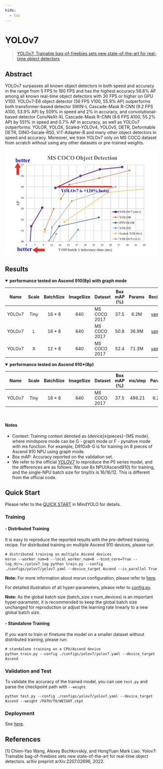 ```yaml
---
hide:
  - toc
---
```


# YOLOv7

> [YOLOv7: Trainable bag-of-freebies sets new state-of-the-art for real-time object detectors](https://arxiv.org/pdf/2207.02696.pdf)

## Abstract
YOLOv7 surpasses all known object detectors in both speed and accuracy in the range from 5 FPS to 160 FPS and has the highest accuracy 56.8% AP among all known real-time object detectors with 30 FPS or higher on GPU V100. YOLOv7-E6 object detector (56 FPS V100, 55.9% AP) outperforms both transformer-based detector SWIN-L Cascade-Mask R-CNN (9.2 FPS A100, 53.9% AP) by 509% in speed and 2% in accuracy, and convolutional-based detector ConvNeXt-XL Cascade-Mask R-CNN (8.6 FPS A100, 55.2% AP) by 551% in speed and 0.7% AP in accuracy, as well as YOLOv7 outperforms: YOLOR, YOLOX, Scaled-YOLOv4, YOLOv5, DETR, Deformable DETR, DINO-5scale-R50, ViT-Adapter-B and many other object detectors in speed and accuracy. Moreover, we train YOLOv7 only on MS COCO dataset from scratch without using any other datasets or pre-trained weights.

<div align=center>
<img src="https://raw.githubusercontent.com/zhanghuiyao/pics/main/mindyolo1680834261686.jpg"/>
</div>

## Results

<details open markdown>
<summary><b>performance tested on Ascend 910(8p) with graph mode</b></summary>

| Name   |        Scale       | BatchSize | ImageSize | Dataset      | Box mAP (%) | Params |                Recipe                        | Download                                                                                                             |
|--------|        :---:       |   :---:   |   :---:   |--------------|    :---:    |  :---: |                :---:                         |        :---:       |
| YOLOv7 | Tiny               |  16 * 8   |    640    | MS COCO 2017 |    37.5     | 6.2M   | [yaml](https://github.com/mindspore-lab/mindyolo/blob/master/configs/yolov7/yolov7-tiny.yaml)    | [weights](https://download.mindspore.cn/toolkits/mindyolo/yolov7/yolov7-tiny_300e_mAP375-d8972c94.ckpt)              |
| YOLOv7 | L                  |  16 * 8   |    640    | MS COCO 2017 |    50.8     | 36.9M  | [yaml](https://github.com/mindspore-lab/mindyolo/blob/master/configs/yolov7/yolov7.yaml)         | [weights](https://download.mindspore.cn/toolkits/mindyolo/yolov7/yolov7_300e_mAP508-734ac919.ckpt)                   |
| YOLOv7 | X                  |  12 * 8   |    640    | MS COCO 2017 |    52.4     | 71.3M  | [yaml](https://github.com/mindspore-lab/mindyolo/blob/master/configs/yolov7/yolov7-x.yaml)       | [weights](https://download.mindspore.cn/toolkits/mindyolo/yolov7/yolov7-x_300e_mAP524-e2f58741.ckpt)                 |
</details>

<details open markdown>
<summary><b>performance tested on Ascend 910*(8p)</b></summary>

| Name   |        Scale       | BatchSize | ImageSize | Dataset      | Box mAP (%) | ms/step | Params |                Recipe                        | Download                                                                                                             |
|--------|        :---:       |   :---:   |   :---:   |--------------|    :---:    |  :---:  |  :---: |                :---:                         |        :---:       |
| YOLOv7 | Tiny               |  16 * 8   |    640    | MS COCO 2017 |     37.5    | 496.21  | 6.2M   | [yaml](https://github.com/mindspore-lab/mindyolo/blob/master/configs/yolov7/yolov7-tiny.yaml)    | [weights](https://download-mindspore.osinfra.cn/toolkits/mindyolo/yolov7/yolov7-tiny_300e_mAP375-1d2ddf4b-910v2.ckpt)              |
</details>

<br>

#### Notes

- Context: Training context denoted as {device}x{pieces}-{MS mode}, where mindspore mode can be G - graph mode or F - pynative mode with ms function. For example, D910x8-G is for training on 8 pieces of Ascend 910 NPU using graph mode.
- Box mAP: Accuracy reported on the validation set.
- We refer to the official [YOLOV7](https://github.com/WongKinYiu/yolov7) to reproduce the P5 series model, and the differences are as follows: We use 8x NPU(Ascend910) for training, and the single-NPU batch size for tiny/l/x is 16/16/12. This is different from the official code.

## Quick Start

Please refer to the [QUICK START](../tutorials/quick_start.md) in MindYOLO for details.

### Training


#### - Distributed Training

It is easy to reproduce the reported results with the pre-defined training recipe. For distributed training on multiple Ascend 910 devices, please run
```shell
# distributed training on multiple Ascend devices
msrun --worker_num=8 --local_worker_num=8 --bind_core=True --log_dir=./yolov7_log python train.py --config ./configs/yolov7/yolov7.yaml --device_target Ascend --is_parallel True
```

**Note:** For more information about msrun configuration, please refer to [here](https://www.mindspore.cn/tutorials/experts/en/r2.3.1/parallel/msrun_launcher.html).

For detailed illustration of all hyper-parameters, please refer to [config.py](https://github.com/mindspore-lab/mindyolo/blob/master/mindyolo/utils/config.py).

**Note:**  As the global batch size  (batch_size x num_devices) is an important hyper-parameter, it is recommended to keep the global batch size unchanged for reproduction or adjust the learning rate linearly to a new global batch size.

#### - Standalone Training

If you want to train or finetune the model on a smaller dataset without distributed training, please run:

```shell
# standalone training on a CPU/Ascend device
python train.py --config ./configs/yolov7/yolov7.yaml --device_target Ascend
```


### Validation and Test

To validate the accuracy of the trained model, you can use `test.py` and parse the checkpoint path with `--weight`.

```
python test.py --config ./configs/yolov7/yolov7.yaml --device_target Ascend --weight /PATH/TO/WEIGHT.ckpt
```

### Deployment

See [here](../tutorials/deployment.md).

## References

<!--- Guideline: Citation format should follow GB/T 7714. -->
[1] Chien-Yao Wang, Alexey Bochkovskiy, and HongYuan Mark Liao. Yolov7: Trainable bag-of-freebies sets new state-of-the-art for real-time object detectors. arXiv preprint arXiv:2207.02696, 2022.
